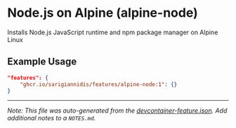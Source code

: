 
# Node.js on Alpine (alpine-node)

Installs Node.js JavaScript runtime and npm package manager on Alpine Linux

## Example Usage

```json
"features": {
    "ghcr.io/sarigiannidis/features/alpine-node:1": {}
}
```





---

_Note: This file was auto-generated from the [devcontainer-feature.json](https://github.com/sarigiannidis/features/blob/main/src/alpine-node/devcontainer-feature.json).  Add additional notes to a `NOTES.md`._
